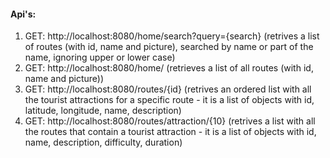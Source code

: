 #### Api's:

1. GET: http://localhost:8080/home/search?query={search} 
       (retrives a list of routes (with id, name and picture), searched by name or part of the name, ignoring upper or lower case)
2. GET: http://localhost:8080/home/ 
       (retrieves a list of all routes (with id, name and picture))
3. GET: http://localhost:8080/routes/{id}
       (retrives an ordered list with all the tourist attractions for a specific route - it is a list of objects with id, latitude, longitude, name, description)
4. GET: http://localhost:8080/routes/attraction/{10}
       (retrives a list with all the routes that contain a tourist attraction - it is a list of objects with id, name, description, difficulty, duration)
